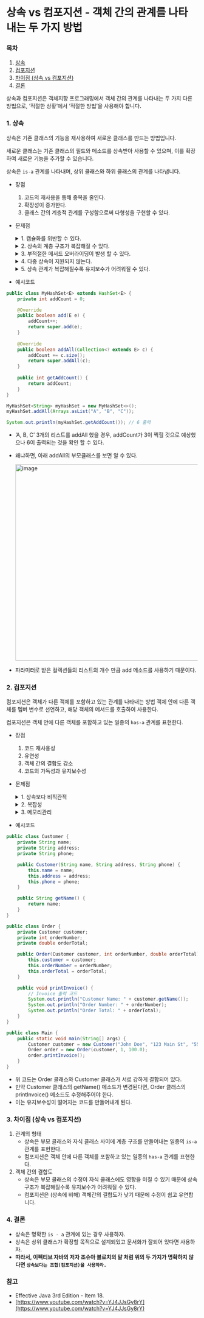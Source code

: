 # 상속 vs 컴포지션 - 객체 간의 관계를 나타내는 두 가지 방법

### 목차

1. [상속](#1-상속)
2. [컴포지션](#2-컴포지션)
3. [차이점 (상속 vs 컴포지션)](#3-차이점-상속-vs-컴포지션)
4. [결론](#4-결론)

상속과 컴포지션은 객체지향 프로그래밍에서 객체 간의 관계를 나타내는 두 가지 다른 방법으로, ‘적절한 상황’에서 ‘적절한 방법’을 사용해야 합니다.

### 1. 상속

상속은 기존 클래스의 기능을 재사용하여 새로운 클래스를 만드는 방법입니다. 

새로운 클래스는 기존 클래스의 필드와 메소드를 상속받아 사용할 수 있으며, 이를 확장하여 새로운 기능을 추가할 수 있습니다. 

상속은 `is-a` 관계를 나타내며, 상위 클래스와 하위 클래스의 관계를 나타냅니다.

- 장점
    1. 코드의 재사용을 통해 중복을 줄인다.
    2. 확장성이 증가한다.
    3. 클래스 간의 계층적 관계를 구성함으로써 다형성을 구현할 수 있다.
- 문제점
    <details>
    <summary>1. 캡슐화를 위반할 수 있다.</summary>
    <pre>
    부모 클래스의 구현 세부사항을 자식 클래스가 직접 접근할 수 있기 때문에 캡슐화 원칙을 위반할 수 있다. 이러한 문제를 해결하기 위해 접근 제어자를 사용하거나 인터페이스를 활용하여 캡슐화를 유지할 수 있다.
    </pre>
    </details>
    
    <details>
    <summary>2. 상속의 계층 구조가 복잡해질 수 있다.</summary>
    <pre>
    상속을 남발하면 클래스의 계층 구조가 복잡해지고 유지보수가 어려워질 수 있다. 또한 상속의 깊이가 깊어지면 컴파일 시간과 실행 시간이 느려질 수 있다.
    </pre>
    </details>

    <details>
    <summary>3. 부적절한 메서드 오버라이딩이 발생 할 수 있다.</summary>
    <pre>
    자식 클래스가 부모 클래스의 메서드를 오버라이딩할 때, 오버라이딩한 메서드가 원래 메서드와 동일한 이름을 가지므로 잘못된 오버라이딩으로 인해 의도하지 않은 동작이 발생할 수 있다.
    </pre>
    </details>

    <details>
    <summary>4. 다중 상속이 지원되지 않는다.</summary>
    <pre>
    자바는 다중 상속을 지원하지 않기 때문에 여러 클래스를 동시에 상속할 수 없다. 이를 해결하기 위해  인터페이스를 사용할 수 있다.
    </pre>
    </details>

    <details>
    <summary>5. 상속 관계가 복잡해질수록 유지보수가 어려워질 수 있다.</summary>
    <pre>
    상속관계가 복잡해질수록 클래스 간의 의존성이 높아지며, 이로 인해 유지보수가 어려워질 수 있다. 따라서 상속을 사용할 때는 상속의 사용범위와 목적을 명확히 고려해야 한다.
    </pre>
    </details>
        
- 예시코드

```java
public class MyHashSet<E> extends HashSet<E> {
    private int addCount = 0;

    @Override
    public boolean add(E e) {
        addCount++;
        return super.add(e);
    }
    
    @Override
    public boolean addAll(Collection<? extends E> c) {
        addCount += c.size();
        return super.addAll(c);
    }
    
    public int getAddCount() {
        return addCount;
    }
}
```

```java
MyHashSet<String> myHashSet = new MyHashSet<>();
myHashSet.addAll(Arrays.asList("A", "B", "C"));

System.out.println(myHashSet.getAddCount()); // 6 출력
```

- ‘A, B, C’ 3개의 리스트를 addAll 했을 경우, addCount가 3이 찍힐 것으로 예상했으나 6이 출력되는 것을 확인 할 수 있다.
- 왜냐하면, 아래 addAll의 부모클래스를 보면 알 수 있다.

    <img width="516" alt="image" src="https://user-images.githubusercontent.com/59176149/224008314-cf5f1d9e-f250-4bce-b422-792368af76d7.png">


- 파라미터로 받은 컬렉션들의 리스트의 개수 만큼 add 메소드를 사용하기 때문이다.

### 2. 컴포지션

컴포지션은 객체가 다른 객체를 포함하고 있는 관계를 나타내는 방법 객체 안에 다른 객체를 멤버 변수로 선언하고, 해당 객체의 메서드를 호출하여 사용한다.

컴포지션은 객체 안에 다른 객체를 포함하고 있는 일종의 `has-a` 관계를 표현한다.

- 장점
    1. 코드 재사용성
    2. 유연성
    3. 객체 간의 결합도 감소
    4. 코드의 가독성과 유지보수성
- 문제점
    <details>
    <summary>1. 상속보다 비직관적</summary>
    <pre>
    컴포지션은 상속보다 비직관적인 경우가 있다. 특히, 컴포지션을 사용하는 경우 객체 간의 관계를 런타임 시에 결정하기 때문에 코드를 이해하기 어렵게 만들 수 있다.
    </pre>
    </details>
    <details>
    <summary>2. 복잡성</summary>
    <pre>
    컴포지션을 사용하면 객체 간의 관계가 복잡해질 수 있다. 이는 객체 간의 의존성을 매우 세부적으로 정의할 수 있게 하지만, 동시에 객체 간의 관계를 이해하기 어렵게 만들 수도 있다.
    </pre>
    </details>
    <details>
    <summary>3. 메모리관리</summary>
    <pre>
    컴포지션을 사용하면 객체가 다른 객체를 참조하므로, 객체가 소멸될 때 다른 객체도 함께 소멸되어야 한다. 이를 관리하기 위해서는 적절한 메모리 관리가 필요하다.
    </pre>
    </details>
        
- 예시코드

```java
public class Customer {
    private String name;
    private String address;
    private String phone;

    public Customer(String name, String address, String phone) {
        this.name = name;
        this.address = address;
        this.phone = phone;
    }

    public String getName() {
        return name;
    }
}

public class Order {
    private Customer customer;
    private int orderNumber;
    private double orderTotal;

    public Order(Customer customer, int orderNumber, double orderTotal) {
        this.customer = customer;
        this.orderNumber = orderNumber;
        this.orderTotal = orderTotal;
    }

    public void printInvoice() {
        // Invoice 출력 코드
        System.out.println("Customer Name: " + customer.getName());
        System.out.println("Order Number: " + orderNumber);
        System.out.println("Order Total: " + orderTotal);
    }
}

public class Main {
    public static void main(String[] args) {
        Customer customer = new Customer("John Doe", "123 Main St", "555-555-1212");
        Order order = new Order(customer, 1, 100.0);
        order.printInvoice();
    }
}
```

- 위 코드는 Order 클래스와 Customer 클래스가 서로 강하게 결합되어 있다.
- 만약 Customer 클래스의 getName() 메소드가 변경된다면, Order 클래스의 printInvoice() 메소드도 수정해주어야 한다.
- 이는 유지보수성이 떨어지는 코드를 만들어내게 된다.

### 3. 차이점 (상속 vs 컴포지션)

1. 관계의 형태
    - 상속은 부모 클래스와 자식 클래스 사이에 계층 구조를 만들어내는 일종의 `is-a` 관계를 표현한다.
    - 컴포지션은 객체 안에 다른 객체를 포함하고 있는 일종의 `has-a` 관계를 표현한다.
2. 객체 간의 결합도
    - 상속은 부모 클래스의 수정이 자식 클래스에도 영향을 미칠 수 있기 때문에 상속 구조가 복잡해질수록 유지보수가 어려워질 수 있다.
    - 컴포지션은 (상속에 비해) 객체간의 결합도가 낮기 때문에 수정이 쉽고 유연합니다.

### 4. 결론

- 상속은 명확한 `is - a` 관계에 있는 경우 사용하자.
- 상속은 상위 클래스가 확장할 목적으로 설계되었고 문서화가 잘되어 있다면 사용하자.
- **따라서, 이펙티브 자바의 저자 조슈아 블로치의 말 처럼 위의 두 가지가 명확하지 않다면 `상속보다는 조합(컴포지션)을 사용하라.`**

### 참고

- Effective Java 3rd Edition - Item 18.
- [https://www.youtube.com/watch?v=YJ4JJsGy8rY](https://www.youtube.com/watch?v=YJ4JJsGy8rY)

